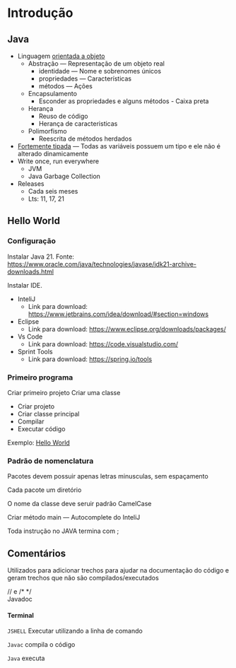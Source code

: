 # Introdução

## Java

* Linguagem [orientada a objeto](https://www.devmedia.com.br/os-4-pilares-da-programacao-orientada-a-objetos/9264)
    * Abstração — Representação de um objeto real
        * identidade — Nome e sobrenomes únicos
        * propriedades — Características
        * métodos — Ações
    * Encapsulamento
      * Esconder as propriedades e alguns métodos - Caixa preta
    * Herança
      * Reuso de código
      * Herança de caracteristicas
    * Polimorfismo
      * Reescrita de métodos herdados
* [Fortemente tipada](https://pt.wikipedia.org/wiki/Linguagem_tipada) — Todas as variáveis possuem um tipo e ele não é
  alterado dinamicamente
* Write once, run everywhere
    * JVM
    * Java Garbage Collection
* Releases
    * Cada seis meses
    * Lts: 11, 17, 21

## Hello World

### Configuração

Instalar Java 21. Fonte: https://www.oracle.com/java/technologies/javase/jdk21-archive-downloads.html

Instalar IDE.

* InteliJ
    * Link para download: https://www.jetbrains.com/idea/download/#section=windows
* Eclipse
    * Link para download: https://www.eclipse.org/downloads/packages/
* Vs Code
    * Link para download: https://code.visualstudio.com/
* Sprint Tools
  * Link para download: https://spring.io/tools

### Primeiro programa

Criar primeiro projeto Criar uma classe

* Criar projeto
* Criar classe principal
* Compilar
* Executar código

Exemplo: [Hello World](/src/br/com/letscode/introducao/base/HelloWorld.java)

### Padrão de nomenclatura

Pacotes devem possuir apenas letras minusculas, sem espaçamento

Cada pacote um diretório

O nome da classe deve seruir padrão CamelCase

Criar método main — Autocomplete do InteliJ

Toda instrução no JAVA termina com ;

## Comentários

Utilizados para adicionar trechos para ajudar na documentação do código e geram trechos que não são
compilados/executados

// e /* */ <BR>
Javadoc <BR>

#### Terminal

`JSHELL` Executar utilizando a linha de comando

`Javac` compila o código

`Java` executa
